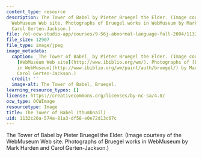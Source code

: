 ```yaml
---
content_type: resource
description: The Tower of Babel by Pieter Bruegel the Elder. (Image courtesy of the
  WebMuseum Web site. Photographs of Bruegel works in WebMuseum by Mark Harden and
  Carol Gerten-Jackson.)
file: /ol-ocw-studio-app/courses/9-56j-abnormal-language-fall-2004/1132c20a574a81a3df58e0e72d13c67c_9-56jf04-th.jpg
file_size: 12907
file_type: image/jpeg
image_metadata:
  caption: _The Tower of Babel_ by Pieter Bruegel the Elder. (Image courtesy of the
    [WebMuseum Web site](http://www.ibiblio.org/wm/). Photographs of [Bruegel works
    in WebMuseum](http://www.ibiblio.org/wm/paint/auth/bruegel/) by Mark Harden and
    Carol Gerten-Jackson.)
  credit: ''
  image-alt: The Tower of Babel, Bruegel.
learning_resource_types: []
license: https://creativecommons.org/licenses/by-nc-sa/4.0/
ocw_type: OCWImage
resourcetype: Image
title: The Tower of Babel (thumbnail)
uid: 1132c20a-574a-81a3-df58-e0e72d13c67c
---
```

The Tower of Babel by Pieter Bruegel the Elder. (Image courtesy of the WebMuseum Web site. Photographs of Bruegel works in WebMuseum by Mark Harden and Carol Gerten-Jackson.)